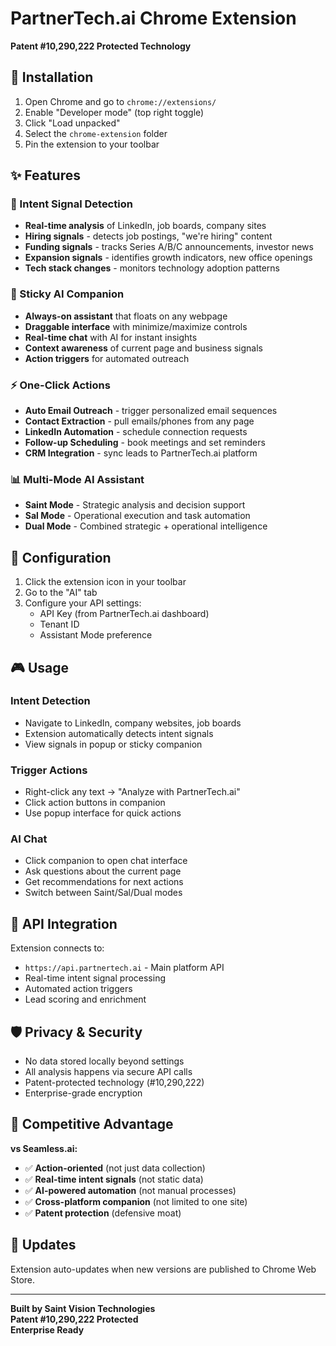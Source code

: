 # PartnerTech.ai Chrome Extension

**Patent #10,290,222 Protected Technology**

## 🚀 Installation

1. Open Chrome and go to `chrome://extensions/`
2. Enable "Developer mode" (top right toggle)
3. Click "Load unpacked"
4. Select the `chrome-extension` folder
5. Pin the extension to your toolbar

## ✨ Features

### 🎯 Intent Signal Detection

- **Real-time analysis** of LinkedIn, job boards, company sites
- **Hiring signals** - detects job postings, "we're hiring" content
- **Funding signals** - tracks Series A/B/C announcements, investor news
- **Expansion signals** - identifies growth indicators, new office openings
- **Tech stack changes** - monitors technology adoption patterns

### 🤖 Sticky AI Companion

- **Always-on assistant** that floats on any webpage
- **Draggable interface** with minimize/maximize controls
- **Real-time chat** with AI for instant insights
- **Context awareness** of current page and business signals
- **Action triggers** for automated outreach

### ⚡ One-Click Actions

- **Auto Email Outreach** - trigger personalized email sequences
- **Contact Extraction** - pull emails/phones from any page
- **LinkedIn Automation** - schedule connection requests
- **Follow-up Scheduling** - book meetings and set reminders
- **CRM Integration** - sync leads to PartnerTech.ai platform

### 📊 Multi-Mode AI Assistant

- **Saint Mode** - Strategic analysis and decision support
- **Sal Mode** - Operational execution and task automation
- **Dual Mode** - Combined strategic + operational intelligence

## 🔧 Configuration

1. Click the extension icon in your toolbar
2. Go to the "AI" tab
3. Configure your API settings:
   - API Key (from PartnerTech.ai dashboard)
   - Tenant ID
   - Assistant Mode preference

## 🎮 Usage

### Intent Detection

- Navigate to LinkedIn, company websites, job boards
- Extension automatically detects intent signals
- View signals in popup or sticky companion

### Trigger Actions

- Right-click any text → "Analyze with PartnerTech.ai"
- Click action buttons in companion
- Use popup interface for quick actions

### AI Chat

- Click companion to open chat interface
- Ask questions about the current page
- Get recommendations for next actions
- Switch between Saint/Sal/Dual modes

## 🔌 API Integration

Extension connects to:

- `https://api.partnertech.ai` - Main platform API
- Real-time intent signal processing
- Automated action triggers
- Lead scoring and enrichment

## 🛡️ Privacy & Security

- No data stored locally beyond settings
- All analysis happens via secure API calls
- Patent-protected technology (#10,290,222)
- Enterprise-grade encryption

## 🚀 Competitive Advantage

**vs Seamless.ai:**

- ✅ **Action-oriented** (not just data collection)
- ✅ **Real-time intent signals** (not static data)
- ✅ **AI-powered automation** (not manual processes)
- ✅ **Cross-platform companion** (not limited to one site)
- ✅ **Patent protection** (defensive moat)

## 🔄 Updates

Extension auto-updates when new versions are published to Chrome Web Store.

---

**Built by Saint Vision Technologies**  
**Patent #10,290,222 Protected**  
**Enterprise Ready**
